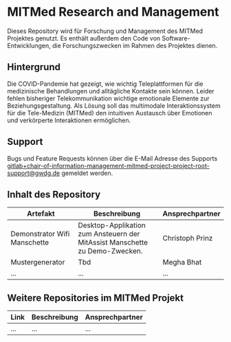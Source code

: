 # MITMed Research and Management

Dieses Repository wird für Forschung und Management des MITMed Projektes genutzt. Es enthält außerdem den Code von Software-Entwicklungen, die Forschungszwecken im Rahmen des Projektes dienen. 

## Hintergrund

Die COVID-Pandemie hat gezeigt, wie wichtig Teleplattformen für die medizinische Behandlungen und alltägliche Kontakte sein können. Leider fehlen bisheriger Telekommunikation wichtige emotionale Elemente zur Beziehungsgestaltung. Als Lösung soll das multimodale Interaktionssystem für die Tele-Medizin (MITMed) den intuitiven Austausch über Emotionen und verkörperte Interaktionen ermöglichen.

## Support

Bugs und Feature Requests können über die E-Mail Adresse des Supports gitlab+chair-of-information-management-mitmed-project-project-root-support@gwdg.de gemeldet werden.


## Inhalt des Repository

Artefakt | Beschreibung | Ansprechpartner
-------- | -------- | --------
Demonstrator Wifi Manschette   | Desktop-Applikation zum Ansteuern der MitAssist Manschette zu Demo-Zwecken.   | Christoph Prinz
Mustergenerator   | Tbd   | Megha Bhat
...   | ...   | ...


## Weitere Repositories im MITMed Projekt

Link | Beschreibung | Ansprechpartner
-------- | -------- | --------
...   | ...   | ...
